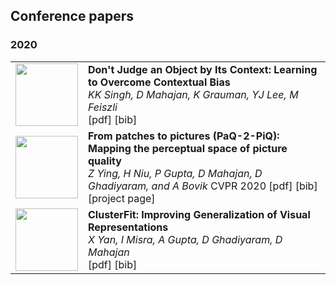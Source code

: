 ## Conference papers 

### 2020
<table border="0" rules=none cellspacing="0" cellpadding="0">
<tr rules=none>
<td>
<img width="100" height="100" src="http://www.fillmurray.com/460/300">
</td>
<td>
<b>Don't Judge an Object by Its Context: Learning to Overcome Contextual Bias</b> <br>
  <i> KK Singh, D Mahajan, K Grauman, YJ Lee, M Feiszli </i> <br>
  [pdf] [bib] <br>
 </td>
</tr>

<tr>
<td>
<img width="100" height="100" src="http://www.fillmurray.com/460/300">
</td>
<td>
  <b> From patches to pictures (PaQ-2-PiQ): Mapping the perceptual space of picture quality </b> <br>
  <i> Z Ying, H Niu, P Gupta, D Mahajan, D Ghadiyaram, and A Bovik </i>
  CVPR 2020
  [pdf] [bib] [project page] <br>
 </td>
</tr>

<tr>
<td>
<img width="100" height="100" src="http://www.fillmurray.com/460/300">
</td>
<td>
<b>ClusterFit: Improving Generalization of Visual Representations </b> <br>
  <i> X Yan, I Misra, A Gupta, D Ghadiyaram, D Mahajan </i> <br>
  [pdf] [bib] <br>
 </td>
</tr>


</table>
